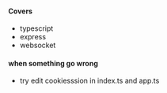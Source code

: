 #### Covers

- typescript
- express
- websocket

#### when something go wrong

- try edit cookiesssion in index.ts and app.ts
